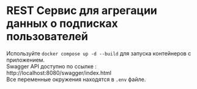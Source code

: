 # REST Сервис для агрегации данных о подписках пользователей

Используйте `docker compose up -d --build` для запуска контейнеров с приложением.\
Swagger API доступно по ссылке : http://localhost:8080/swagger/index.html \
Все переменные окружения находятся в `.env` файле.
